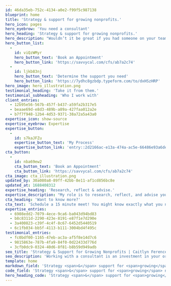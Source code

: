 ```yaml
---
id: 46da35eb-752c-4134-a0e2-f99f5c987138
blueprint: home
title: 'Strategy & support for growing nonprofits.'
hero_icon: pages
hero_eyebrow: 'You need a consultant'
hero_heading: 'Strategy & support for growing nonprofits.'
hero_description: "Wouldn’t it be great if you had someone on your team only focused on making your organization run better?\_Working with a consultant is an investment in your organization’s future—improve processes now so you can meet any challenge that comes your way."
hero_button_list:
  -
    id: viQzWMyr
    hero_button_text: 'Book an Appointment'
    hero_button_link: 'https://savvycal.com/cfs/ab7a2c74'
  -
    id: ljkb83nj
    hero_button_text: 'Determine the support you need'
    hero_button_link: 'https://7ydhc8gzbdp.typeform.com/to/dxHSzHRP'
hero_image: hero_illustration.png
testimonial_heading: 'Take it from them.'
testimonial_subheading: 'Who I work with'
client_entries:
  - 12b95e56-567b-457f-b437-a59fa2b317e5
  - beaae69d-e8d3-489b-a89a-427faa012a2e
  - b7f7f948-12b4-4d53-9371-38a72a5a43a0
expertise_icon: show-source
expertise_eyebrow: Expertise
expertise_button:
  -
    id: s7kaJFZu
    expertise_button_text: 'My Process'
    expertise_button_link: 'entry::2d2166ac-e13a-474a-ac5e-66486e93a6de'
cta_button:
  -
    id: nba69ew2
    cta_button_text: 'Book an Appointment'
    cta_button_link: 'https://savvycal.com/cfs/ab7a2c74'
cta_image: cta_illustration.png
updated_by: 30a080a8-89ff-42bb-8e11-af1cd856bc8e
updated_at: 1688408312
expertise_heading: 'Research, reflect & advise.'
expertise_description: "My role is to research, reflect, and advise you on the problem at hand and also help you think about the implications of your practices for the future. While working together I may also create process documents, plans, manuals, and other tools that you and your team can keep and adapt as you grow. Here's just a few of the needs I can support:"
cta_heading: 'Want to know more?'
cta_text: 'Schedule a 15 minute meet! You might know exactly what you need or you might just know that you need help to identify the problem.'
expertise_entries:
  - 6908edd2-7079-4ece-9ca6-ba043d94bd83
  - b8c8311d-2290-423e-8191-e87f1e7d290e
  - 3a400823-c39f-4c4f-8c67-6452d5440519
  - 6c1fb034-bb5f-4113-b111-3004bd4f495c
testimonial_entries:
  - fc0bdf00-1165-47eb-ac3a-af5f8e14d7c6
  - 9815863e-787b-4fa9-84f0-0d22433d776d
  - 3cfb0dc9-0324-40d6-8f81-b8b59d949adb
seo_title: 'Strategy & Support for Growing Nonprofits | Caitlyn Ference-Saunders'
seo_description: 'Working with a consultant is an investment in your organization’s future—improve processes now so you can meet any challenge that comes your way.'
template: home
markdown_field: 'Strategy <span>&</span> support for <span>growing</span> nonprofits.'
code_field: 'Strategy <span>&</span> support for <span>growing</span> nonprofits.'
hero_heading_code: 'Strategy <span>&</span> support for <span>growing</span> nonprofits.'
---
```

